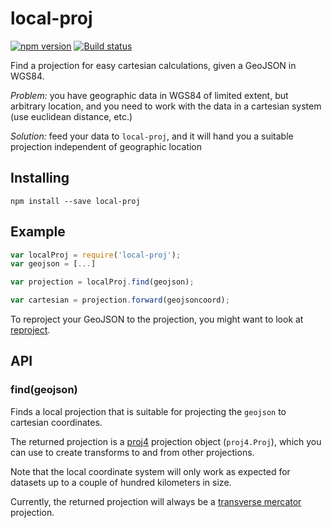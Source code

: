 # local-proj

[![npm version](https://badge.fury.io/js/local-proj.svg)](https://badge.fury.io/js/local-proj) [![Build status](https://travis-ci.org/perliedman/local-proj.svg?branch=master)](https://travis-ci.org/perliedman/local-proj)

Find a projection for easy cartesian calculations, given a GeoJSON in WGS84.

_Problem:_ you have geographic data in WGS84 of limited extent, but arbitrary location,
and you need to work with the data in a cartesian system (use euclidean distance, etc.)

_Solution:_ feed your data to `local-proj`, and it will hand you a suitable projection
independent of geographic location

## Installing

```
npm install --save local-proj
```

## Example

```javascript
var localProj = require('local-proj');
var geojson = [...]

var projection = localProj.find(geojson);

var cartesian = projection.forward(geojsoncoord);
```

To reproject your GeoJSON to the projection, you might want to look at
[reproject](https://github.com/perliedman/reproject).

## API

### find(geojson)

Finds a local projection that is suitable for projecting the `geojson` to cartesian
coordinates.

The returned projection is a [proj4](http://proj4js.org/) projection object (`proj4.Proj`), which
you can use to create transforms to and from other projections.

Note that the local coordinate system will only work as expected for datasets up to a couple
of hundred kilometers in size.

Currently, the returned projection will always be a [transverse mercator](https://en.wikipedia.org/wiki/Transverse_Mercator_projection) projection.
